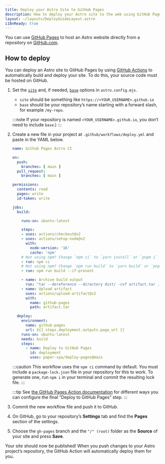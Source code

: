 ```yaml
---
title: Deploy your Astro Site to GitHub Pages
description: How to deploy your Astro site to the web using GitHub Pages.
layout: ~/layouts/DeployGuideLayout.astro
i18nReady: true
---
```


You can use [GitHub Pages](https://pages.github.com/) to host an Astro website directly from a repository on [GitHub.com](https://github.com/).

## How to deploy

You can deploy an Astro site to GitHub Pages by using [GitHub Actions](https://github.com/features/actions) to automatically build and deploy your site. To do this, your source code must be hosted on GitHub.

1. Set the [`site`](/en/reference/configuration-reference/#site) and, if needed, [`base`](/en/reference/configuration-reference/#base) options in `astro.config.mjs`.
    - `site` should be something like `https://<YOUR_USERNAME>.github.io`
    - `base` should be your repository’s name starting with a forward slash, for example `/my-repo`.
    
    :::note
    If your repository is named `<YOUR_USERNAME>.github.io`, you don’t need to include `base`.)
    :::

2. Create a new file in your project at `.github/workflows/deploy.yml` and paste in the YAML below.

    ```yaml
    name: Github Pages Astro CI

    on:
      push:
        branches: [ main ]
      pull_request:
        branches: [ main ]

    permissions:
      contents: read
      pages: write
      id-token: write

    jobs:
      build:

        runs-on: ubuntu-latest

        steps:
        - uses: actions/checkout@v2
        - uses: actions/setup-node@v2
          with:
            node-version: '16'
            cache: 'npm'
        # Not using npm? Change `npm ci` to `yarn install` or `pnpm i`
        - run: npm ci
        # Not using npm? Change `npm run build` to `yarn build` or `pnpm run build`
        - run: npm run build --if-present

        - name: Archive build output
          run: "tar --dereference --directory dist/ -cvf artifact.tar ."
        - name: Upload artifact
          uses: actions/upload-artifact@v2
          with:
            name: github-pages
            path: artifact.tar

      deploy:
        environment:
          name: github-pages
          url: ${{ steps.deployment.outputs.page_url }}
        runs-on: ubuntu-latest
        needs: build
        steps:
          - name: Deploy to GitHub Pages
            id: deployment
            uses: paper-spa/deploy-pages@main
    ```
    
    :::caution
    This workflow uses the `npm ci` command by default. You must include a `package-lock.json` file in your repository for this to work. To generate one, run `npm i` in your terminal and commit the resulting lock file.
    :::

    :::tip
    See [the GitHub Pages Action documentation](https://github.com/marketplace/actions/github-pages-action) for different ways you can configure the final “Deploy to GitHub Pages” step.
    :::

3. Commit the new workflow file and push it to GitHub.
4. On GitHub, go to your repository’s **Settings** tab and find the **Pages** section of the settings.
5. Choose the `gh-pages` branch and the `"/" (root)` folder as the **Source** of your site and press **Save**.

Your site should now be published! When you push changes to your Astro project’s repository, the GitHub Action will automatically deploy them for you.
